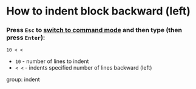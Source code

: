 # How to indent block backward (left)

### Press `Esc` to [switch to command mode](/vim/how-to-switch-to-command-mode) and then type (then press `Enter`):

```text
10 < <
```

- `10` - number of lines to indent
- `< <` - indents specified number of lines backward (left)

group: indent


